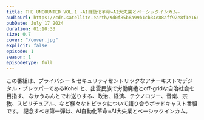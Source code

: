 ```yaml
---
title: THE UNCOUNTED VOL.1 ~AI自動化革命=AI大失業とベーシックインカム~
audioUrl: https://cdn.satellite.earth/9d0f85b6a99b1cb34e88aff92e8f1e1688551e3019e4ef243ee1b65d1a3dfd24.wav
pubDate: July 17 2024
duration: 01:10:33
size: 0.7
cover: "/cover.jpg"
explicit: false
episode: 1
season: 1
episodeType: full
---
```

この番組は、プライバシー & セキュリティセントリックなアナーキストでデジタル・プレッパーであるKohei と、出雲民族で労働廃絶とoff-gridな自治社会を目指す、
なかうみんとでお送りする、政治、経済、テクノロジー、音楽、宗教、スピリチュアル、など様々なトピックについて語り合うポッドキャスト番組です。
記念すべき第一弾は、AI自動化革命=AI大失業とベーシックインカム。
